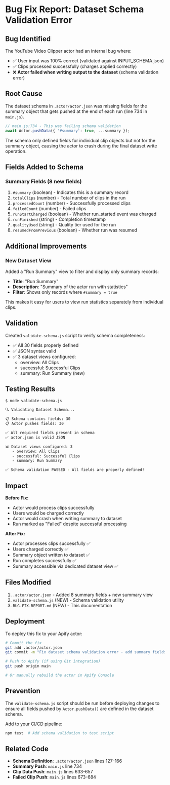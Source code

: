 # Bug Fix Report: Dataset Schema Validation Error

## Bug Identified

The YouTube Video Clipper actor had an internal bug where:
- ✅ User input was 100% correct (validated against INPUT_SCHEMA.json)
- ✅ Clips processed successfully (charges applied correctly)
- ❌ **Actor failed when writing output to the dataset** (schema validation error)

## Root Cause

The dataset schema in `.actor/actor.json` was missing fields for the summary object that gets pushed at the end of each run (line 734 in `main.js`).

```javascript
// main.js:734 - This was failing schema validation
await Actor.pushData({ '#summary': true, ...summary });
```

The schema only defined fields for individual clip objects but not for the summary object, causing the actor to crash during the final dataset write operation.

## Fields Added to Schema

### Summary Fields (8 new fields)
1. `#summary` (boolean) - Indicates this is a summary record
2. `totalClips` (number) - Total number of clips in the run
3. `processedCount` (number) - Successfully processed clips
4. `failedCount` (number) - Failed clips
5. `runStartCharged` (boolean) - Whether run_started event was charged
6. `runFinished` (string) - Completion timestamp
7. `qualityUsed` (string) - Quality tier used for the run
8. `resumedFromPrevious` (boolean) - Whether run was resumed

## Additional Improvements

### New Dataset View
Added a "Run Summary" view to filter and display only summary records:
- **Title**: "Run Summary"
- **Description**: "Summary of the actor run with statistics"
- **Filter**: Shows only records where `#summary = true`

This makes it easy for users to view run statistics separately from individual clips.

## Validation

Created `validate-schema.js` script to verify schema completeness:
- ✅ All 30 fields properly defined
- ✅ JSON syntax valid
- ✅ 3 dataset views configured:
  - overview: All Clips
  - successful: Successful Clips
  - summary: Run Summary (new)

## Testing Results

```bash
$ node validate-schema.js

🔍 Validating Dataset Schema...

📋 Schema contains fields: 30
📋 Actor pushes fields: 30

✅ All required fields present in schema
✅ actor.json is valid JSON

📊 Dataset views configured: 3
   - overview: All Clips
   - successful: Successful Clips
   - summary: Run Summary

✅ Schema validation PASSED - All fields are properly defined!
```

## Impact

**Before Fix:**
- Actor would process clips successfully
- Users would be charged correctly
- Actor would crash when writing summary to dataset
- Run marked as "Failed" despite successful processing

**After Fix:**
- Actor processes clips successfully ✅
- Users charged correctly ✅
- Summary object written to dataset ✅
- Run completes successfully ✅
- Summary accessible via dedicated dataset view ✅

## Files Modified

1. `.actor/actor.json` - Added 8 summary fields + new summary view
2. `validate-schema.js` (NEW) - Schema validation utility
3. `BUG-FIX-REPORT.md` (NEW) - This documentation

## Deployment

To deploy this fix to your Apify actor:

```bash
# Commit the fix
git add .actor/actor.json
git commit -m "Fix dataset schema validation error - add summary fields"

# Push to Apify (if using Git integration)
git push origin main

# Or manually rebuild the actor in Apify Console
```

## Prevention

The `validate-schema.js` script should be run before deploying changes to ensure all fields pushed by `Actor.pushData()` are defined in the dataset schema.

Add to your CI/CD pipeline:
```bash
npm test  # Add schema validation to test script
```

## Related Code

- **Schema Definition**: `.actor/actor.json` lines 127-166
- **Summary Push**: `main.js` line 734
- **Clip Data Push**: `main.js` lines 633-657
- **Failed Clip Push**: `main.js` lines 673-684


